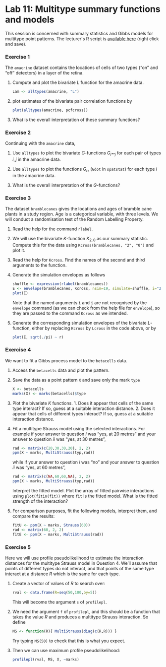 Lab 11: Multitype summary functions and models
================

This session is concerned with summary statistics and Gibbs models for multitype point patterns.
The lecturer's R script is [available here](https://raw.githubusercontent.com/spatstat/testWorkshop/master/Scripts/script11.R) (right click and save).

### Exercise 1

The `amacrine` dataset contains the locations of cells of two types (“on” and “off” detectors) in a layer of the retina.

1.  Compute and plot the bivariate *L* function for the amacrine data.

    ``` r
    Lam <- alltypes(amacrine, "L")
    ```

2.  plot estimates of the bivariate pair correlation functions by

    ``` r
    plot(alltypes(amacrine, pcfcross))
    ```

3.  What is the overall interpretation of these summary functions?

### Exercise 2

Continuing with the `amacrine` data,

1.  Use `alltypes` to plot the bivariate *G*-functions *G*<sub>*i**j*</sub> for each pair of types *i*, *j* in the amacrine data.

2.  Use `alltypes` to plot the functions *G*<sub>*i*•</sub> (`Gdot` in `spatstat`) for each type *i* in the amacrine data.

3.  What is the overall interpretation of the *G*-functions?

### Exercise 3

The dataset `bramblecanes` gives the locations and ages of bramble cane plants in a study region. Age is a categorical variable, with three levels. We will conduct a randomisation test of the Random Labelling Property.

1.  Read the help for the command `rlabel`.

2.  We will use the bivariate *K*-function *K*<sub>2, 0</sub> as our summary statistic. Compute this for the data using `Kcross(bramblecanes, "2", "0")` and plot it.

3.  Read the help for `Kcross`. Find the names of the second and third arguments to the function.

4.  Generate the simulation envelopes as follows

    ``` r
    shuffle <- expression(rlabel(bramblecanes))
    E <- envelope(bramblecanes, Kcross, nsim=19, simulate=shuffle, i="2", j="0")
    plot(E)
    ```

    Note that the named arguments `i` and `j` are not recognised by the `envelope` command (as we can check from the help file for `envelope`), so they are passed to the command `Kcross` as we intended.

5.  Generate the corresponding simulation envelopes of the bivariate *L*-function, either by replacing `Kcross` by `Lcross` in the code above, or by

    ``` r
    plot(E, sqrt(./pi) ~ r)
    ```

### Exercise 4

We want to fit a Gibbs process model to the `betacells` data.

1.  Access the `betacells` data and plot the pattern.

2.  Save the data as a point pattern `X` and save only the mark `type`

    ``` r
    X <- betacells
    marks(X) <- marks(betacells)$type
    ```

3.  Plot the bivariate *K* functions. 1. Does it appear that cells of the same type interact? If so, guess at a suitable interaction distance. 2. Does it appear that cells of different types interact? If so, guess at a suitable interaction distance.

4.  Fit a multitype Strauss model using the selected interactions. For example if your answer to question *i* was “yes, at 20 metres” and your answer to question *ii* was “yes, at 30 metres”,

    ``` r
    rad <- matrix(c(20,30,30,20), 2, 2)
    ppm(X ~ marks, MultiStrauss(typ,rad))
    ```

    while if your answer to question *i* was “no” and your answer to question *ii* was “yes, at 60 metres”,

    ``` r
    rad <- matrix(c(NA,60,60,NA), 2, 2)
    ppm(X ~ marks, MultiStrauss(typ,rad))
    ```

    Interpret the fitted model. Plot the array of fitted pairwise interactions using `plot(fitin(fit))` where `fit` is the fitted model. What is the fitted strength of the interaction?

5.  For comparison purposes, fit the following models, interpret them, and compare the results:

    ``` r
    fitU <- ppm(X ~ marks, Strauss(60))
    rad <- matrix(60, 2, 2)
    fitE <- ppm(X ~ marks, MultiStrauss(rad))
    ```

### Exercise 5

Here we will use profile pseudolikelihood to estimate the interaction distances for the multitype Strauss model in Question 4. We’ll assume that points of different types do not interact, and that points of the same type interact at a distance *R* which is the same for each type.

1.  Create a vector of values of *R* to search over:

    ``` r
    rval <- data.frame(R=seq(50,100,by=5))
    ```

    This will become the argument `s` of `profilepl`.

2.  We need the argument `f` of `profilepl`, and this should be a function that takes the value *R* and produces a multitype Strauss interaction. So define

    ``` r
    MS <- function(R){ MultiStrauss(diag(c(R,R))) }
    ```

    Try typing `MS(50)` to check that this is what you expect.

3.  Then we can use maximum profile pseudolikelihood:

    ``` r
    profilepl(rval, MS, X, ~marks)
    ```
